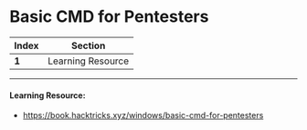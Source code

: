 # Basic CMD for Pentesters
Index | Section
--- | ---
**1** | Learning Resource

___


#### Learning Resource: 

* https://book.hacktricks.xyz/windows/basic-cmd-for-pentesters
